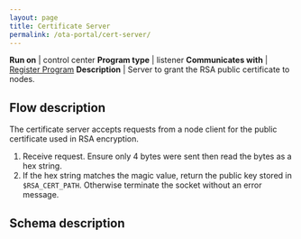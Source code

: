 ```yaml
---
layout: page
title: Certificate Server
permalink: /ota-portal/cert-server/
---
```


**Run on** | control center
**Program type** | listener
**Communicates with** | [Register Program](../tools/ijam-reg.md)
**Description** | Server to grant the RSA public certificate to nodes.

## Flow description
The certificate server accepts requests from a node client for the public certificate used in RSA encryption.
1. Receive request. Ensure only 4 bytes were sent then read the bytes as a hex string.
1. If the hex string matches the magic value, return the public key stored in `$RSA_CERT_PATH`. Otherwise terminate the socket without an error message.

## Schema description
